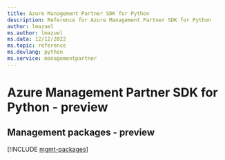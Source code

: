 ```yaml
---
title: Azure Management Partner SDK for Python
description: Reference for Azure Management Partner SDK for Python
author: lmazuel
ms.author: lmazuel
ms.data: 12/12/2022
ms.topic: reference
ms.devlang: python
ms.service: managementpartner
---
```

# Azure Management Partner SDK for Python - preview

## Management packages - preview
[!INCLUDE [mgmt-packages](management-partner-mgmt-index.md)]